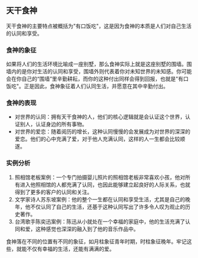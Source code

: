 ## 天干食神

天干食神的主要特点被概括为"有口饭吃"，这是因为食神的本质是人们对自己生活的认同和享受。

### 食神的象征
如果将人们的生活环境比喻成一座别墅，那么食神实际上就是这座别墅的围墙。围墙内的是你对生活的认同和享受，围墙外则代表着你对未知世界的未知感。你可能会在你自己的“围墙”里辛勤耕耘，而你的这种付出同样会得到回报，也就是"有口饭吃"。正是因此，食神象征着人们认同生活，并愿意在其中辛勤付出。

### 食神的表现
- 对世界的认同：拥有天干食神的人，他们的核心逻辑就是会认证这个世界，认证别人，认证身边的所有事物。
- 对世界的爱恋：随着阅历的增长，这种认同慢慢的会发展成为对世界的深深的爱恋。他们的心中充满了爱，对于他人充满认同，这样的人一生都会比较顺遂。

### 实例分析
1. 照相馆老板案例：一个专门拍摄婴儿照片的照相馆老板非常喜欢小孩，他对所有进入他照相馆的人都充满了认同，也因此能够建立起良好的人际关系，也就得到了更多的客户的认同和关注。
2. 文学家诗人苏东坡案例：他的整个一生都在认同和享受生活，尤其是自己的晚年，他不仅认同了自己的生活，还基于这种认同写出了许多令人叹为观止的历史著作。
3. 台湾歌手陈奕迅案例：陈迅从小就处在一个幸福的家庭中，他的生活充满了认同和爱，这种感觉也深深的融入到了他的音乐作品中。

食神落在不同的位置有不同的象征，如月柱象征青年时期，时柱象征晚年。牢记这些，就能不仅有幸福的生活，还能有满满的爱。